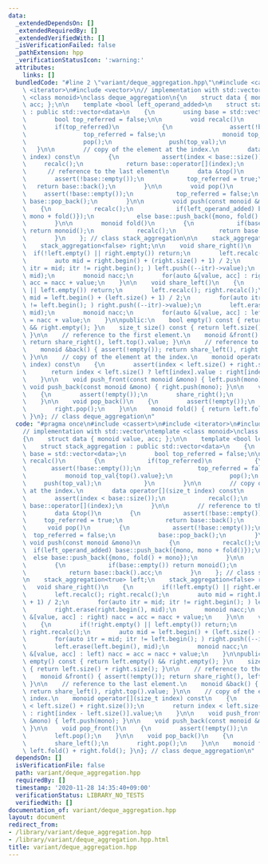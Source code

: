 ```yaml
---
data:
  _extendedDependsOn: []
  _extendedRequiredBy: []
  _extendedVerifiedWith: []
  _isVerificationFailed: false
  _pathExtension: hpp
  _verificationStatusIcon: ':warning:'
  attributes:
    links: []
  bundledCode: "#line 2 \"variant/deque_aggregation.hpp\"\n#include <cassert>\n#include\
    \ <iterator>\n#include <vector>\n// implementation with std::vector\ntemplate\
    \ <class monoid>\nclass deque_aggregation\n{\n    struct data { monoid value,\
    \ acc; };\n\n    template <bool left_operand_added>\n    struct stack_aggregation\
    \ : public std::vector<data>\n    {\n        using base = std::vector<data>;\n\
    \        bool top_referred = false;\n\n        void recalc()\n        {\n    \
    \        if(top_referred)\n            {\n                assert(!base::empty());\n\
    \                top_referred = false;\n                monoid top_val{top().value};\n\
    \                pop();\n                push(top_val);\n            }\n     \
    \   }\n\n        // copy of the element at the index.\n        data operator[](size_t\
    \ index) const\n        {\n            assert(index < base::size());\n       \
    \     recalc();\n            return base::operator[](index);\n        }\n\n  \
    \      // reference to the last element\n        data &top()\n        {\n    \
    \        assert(!base::empty());\n            top_referred = true;\n         \
    \   return base::back();\n        }\n\n        void pop()\n        {\n       \
    \     assert(!base::empty());\n            top_referred = false;\n           \
    \ base::pop_back();\n        }\n\n        void push(const monoid &mono)\n    \
    \    {\n            recalc();\n            if(left_operand_added) base::push_back({mono,\
    \ mono + fold()});\n            else base::push_back({mono, fold() + mono});\n\
    \        }\n\n        monoid fold()\n        {\n            if(base::empty())\
    \ return monoid();\n            recalc();\n            return base::back().acc;\n\
    \        }\n    }; // class stack_aggregation\n\n    stack_aggregation<true> left;\n\
    \    stack_aggregation<false> right;\n\n    void share_right()\n    {\n      \
    \  if(!left.empty() || right.empty()) return;\n        left.recalc(); right.recalc();\n\
    \        auto mid = right.begin() + (right.size() + 1) / 2;\n        for(auto\
    \ itr = mid; itr != right.begin(); ) left.push((--itr)->value);\n        right.erase(right.begin(),\
    \ mid);\n        monoid nacc;\n        for(auto &[value, acc] : right) nacc =\
    \ acc = nacc + value;\n    }\n\n    void share_left()\n    {\n        if(!right.empty()\
    \ || left.empty()) return;\n        left.recalc(); right.recalc();\n        auto\
    \ mid = left.begin() + (left.size() + 1) / 2;\n        for(auto itr = mid; itr\
    \ != left.begin(); ) right.push((--itr)->value);\n        left.erase(left.begin(),\
    \ mid);\n        monoid nacc;\n        for(auto &[value, acc] : left) nacc = acc\
    \ = nacc + value;\n    }\n\npublic:\n    bool empty() const { return left.empty()\
    \ && right.empty(); }\n    size_t size() const { return left.size() + right.size();\
    \ }\n\n    // reference to the first element.\n    monoid &front() { assert(!empty());\
    \ return share_right(), left.top().value; }\n\n    // reference to the last element.\n\
    \    monoid &back() { assert(!empty()); return share_left(), right.top().value;\
    \ }\n\n    // copy of the element at the index.\n    monoid operator[](size_t\
    \ index) const\n    {\n        assert(index < left.size() + right.size());\n \
    \       return index < left.size() ? left[index].value : right[index - left.size()].value;\n\
    \    }\n\n    void push_front(const monoid &mono) { left.push(mono); }\n\n   \
    \ void push_back(const monoid &mono) { right.push(mono); }\n\n    void pop_front()\n\
    \    {\n        assert(!empty());\n        share_right();\n        left.pop();\n\
    \    }\n\n    void pop_back()\n    {\n        assert(!empty());\n        share_left();\n\
    \        right.pop();\n    }\n\n    monoid fold() { return left.fold() + right.fold();\
    \ }\n}; // class deque_aggregation\n"
  code: "#pragma once\n#include <cassert>\n#include <iterator>\n#include <vector>\n\
    // implementation with std::vector\ntemplate <class monoid>\nclass deque_aggregation\n\
    {\n    struct data { monoid value, acc; };\n\n    template <bool left_operand_added>\n\
    \    struct stack_aggregation : public std::vector<data>\n    {\n        using\
    \ base = std::vector<data>;\n        bool top_referred = false;\n\n        void\
    \ recalc()\n        {\n            if(top_referred)\n            {\n         \
    \       assert(!base::empty());\n                top_referred = false;\n     \
    \           monoid top_val{top().value};\n                pop();\n           \
    \     push(top_val);\n            }\n        }\n\n        // copy of the element\
    \ at the index.\n        data operator[](size_t index) const\n        {\n    \
    \        assert(index < base::size());\n            recalc();\n            return\
    \ base::operator[](index);\n        }\n\n        // reference to the last element\n\
    \        data &top()\n        {\n            assert(!base::empty());\n       \
    \     top_referred = true;\n            return base::back();\n        }\n\n  \
    \      void pop()\n        {\n            assert(!base::empty());\n          \
    \  top_referred = false;\n            base::pop_back();\n        }\n\n       \
    \ void push(const monoid &mono)\n        {\n            recalc();\n          \
    \  if(left_operand_added) base::push_back({mono, mono + fold()});\n          \
    \  else base::push_back({mono, fold() + mono});\n        }\n\n        monoid fold()\n\
    \        {\n            if(base::empty()) return monoid();\n            recalc();\n\
    \            return base::back().acc;\n        }\n    }; // class stack_aggregation\n\
    \n    stack_aggregation<true> left;\n    stack_aggregation<false> right;\n\n \
    \   void share_right()\n    {\n        if(!left.empty() || right.empty()) return;\n\
    \        left.recalc(); right.recalc();\n        auto mid = right.begin() + (right.size()\
    \ + 1) / 2;\n        for(auto itr = mid; itr != right.begin(); ) left.push((--itr)->value);\n\
    \        right.erase(right.begin(), mid);\n        monoid nacc;\n        for(auto\
    \ &[value, acc] : right) nacc = acc = nacc + value;\n    }\n\n    void share_left()\n\
    \    {\n        if(!right.empty() || left.empty()) return;\n        left.recalc();\
    \ right.recalc();\n        auto mid = left.begin() + (left.size() + 1) / 2;\n\
    \        for(auto itr = mid; itr != left.begin(); ) right.push((--itr)->value);\n\
    \        left.erase(left.begin(), mid);\n        monoid nacc;\n        for(auto\
    \ &[value, acc] : left) nacc = acc = nacc + value;\n    }\n\npublic:\n    bool\
    \ empty() const { return left.empty() && right.empty(); }\n    size_t size() const\
    \ { return left.size() + right.size(); }\n\n    // reference to the first element.\n\
    \    monoid &front() { assert(!empty()); return share_right(), left.top().value;\
    \ }\n\n    // reference to the last element.\n    monoid &back() { assert(!empty());\
    \ return share_left(), right.top().value; }\n\n    // copy of the element at the\
    \ index.\n    monoid operator[](size_t index) const\n    {\n        assert(index\
    \ < left.size() + right.size());\n        return index < left.size() ? left[index].value\
    \ : right[index - left.size()].value;\n    }\n\n    void push_front(const monoid\
    \ &mono) { left.push(mono); }\n\n    void push_back(const monoid &mono) { right.push(mono);\
    \ }\n\n    void pop_front()\n    {\n        assert(!empty());\n        share_right();\n\
    \        left.pop();\n    }\n\n    void pop_back()\n    {\n        assert(!empty());\n\
    \        share_left();\n        right.pop();\n    }\n\n    monoid fold() { return\
    \ left.fold() + right.fold(); }\n}; // class deque_aggregation\n"
  dependsOn: []
  isVerificationFile: false
  path: variant/deque_aggregation.hpp
  requiredBy: []
  timestamp: '2020-11-28 14:35:40+09:00'
  verificationStatus: LIBRARY_NO_TESTS
  verifiedWith: []
documentation_of: variant/deque_aggregation.hpp
layout: document
redirect_from:
- /library/variant/deque_aggregation.hpp
- /library/variant/deque_aggregation.hpp.html
title: variant/deque_aggregation.hpp
---
```

